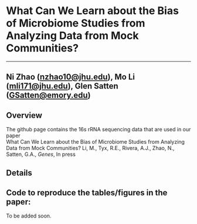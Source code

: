 # What Can We Learn about the Bias of Microbiome Studies from Analyzing Data from Mock Communities?

---
Ni Zhao (nzhao10@jhu.edu), Mo Li (mli171@jhu.edu), Glen Satten (GSatten@emory.edu)
---
## Overview
The github page contains the 16s rRNA sequencing data that are used in our paper <br/>
What Can We Learn about the Bias of Microbiome Studies from Analyzing Data from Mock Communities? Li, M., Tyx, R.E., Rivera, A.J., Zhao, N., Satten, G.A., *Genes*, In press  <br/>

## Details



## Code to reproduce the tables/figures in the paper: 
To be added soon. 


